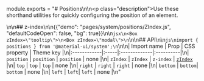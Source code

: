 module.exports = "# Positions\n\n<p class=\"description\">Use these shorthand utilities for quickly configuring the position of an element.</p>\n\n## z-index\n\n{{\"demo\": \"pages/system/positions/ZIndex.js\", \"defaultCodeOpen\": false, \"bg\": true}}\n\n```jsx\n<Box zIndex=\"tooltip\">\n<Box zIndex=\"modal\">\n```\n\n## API\n\n```js\nimport { positions } from '@material-ui/system';\n```\n\n| Import name | Prop | CSS property | Theme key |\n|:------------|:-----|:-------------|:----------|\n| `position` | `position` | `position` | none |\n| `zIndex` | `zIndex` | `z-index` | [`zIndex`](/customization/default-theme/?expand-path=$.zIndex) |\n| `top` | `top` | `top` | none |\n| `right` | `right` | `right` | none |\n| `bottom` | `bottom`| `bottom` | none |\n| `left` | `left`| `left` | none |\n"